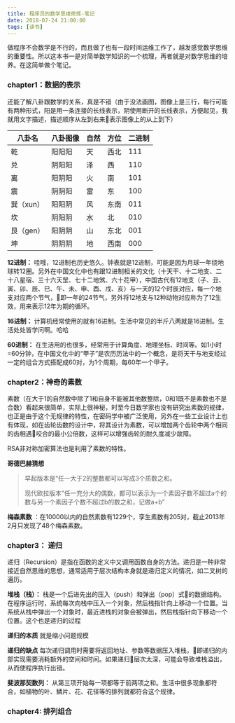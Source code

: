 ```yaml
---
title: 程序员的数学思维修炼-笔记
date: 2018-07-24 21:00:00
tags: [读书]
---
```


做程序不会数学是不行的，而且做了也有一段时间运维工作了，越发感觉数学思维的重要性。所以这本书一是对简单数学知识的一个梳理，再者就是对数学思维的培养。在这简单做个笔记。

### chapter1：数据的表示

还能了解八卦跟数学的关系，真是不错（由于没法画图，图像上是三行，每行可能有两种形式，阳是用一条连接的长线表示，阴使用断开的长线表示，方便起见，我就用文字描述，描述顺序从左到右来表示图像上的从上到下）

|八卦名|八卦图像|自然|方位|二进制|
|---|---|---|---|---|
|乾|阳阳阳|天|西北|111|
|兑|阴阳阳|泽|西|110|
|离|阳阴阳|火|南|101|
|震|阴阴阳|雷|东|100|
|巽（xun）|阳阳阴|风|东南|011|
|坎|阴阳阴|水|北|010|
|艮（gen）|阳阴阴|山|东北|001|
|坤|阴阴阴|地|西南|000|


**12进制：** 哇哦，12进制也历史悠久。钟表就是12进制，可能是因为月球一年绕地球转12圈。另外在中国文化中也有跟12进制相关的文化（十天干、十二地支、二十八星宿、三十六天罡、七十二地煞、六十花甲），中国古代有12地支（子、丑、寅、卯、辰、巳、午、未、申、酉、戌、亥）与一天的12个时辰对应，每一个地支对应两个节气，即一年的24节气，另外将12地支与12种动物对应称为了12生效，用来表示12年为期的循环。

**16进制：** 计算机经常使用的就有16进制。生活中常见的半斤八两就是16进制。生活处处皆学问啊。哈哈

**60进制：** 在生活用的也很多，经常用于计算角度、地理坐标、时间等。如1小时=60分钟，在中国文化中的“甲子”是农历历法中的一个概念，是将天干与地支经过一定的组合方式搭配成60对，为1个周期，每60年一个甲子。

### chapter2：神奇的素数

素数（在大于1的自然数中除了1和自身不能被其他数整除，0和1既不是素数也不是合数）看起来很简单，实际上很神秘，时至今日数学家也没有研究出素数的规律，也正是由于这个无规律的特性，在密码学中被广泛使用，另外在一些工业设计上也有体现，如在齿轮齿数的设计中，将其设计为素数，可以增加两个齿轮中两个相同的齿相遇咬合的最小公倍数，这样可以增强齿轮的耐久度减少故障。

RSA非对称加密算法也是利用了素数的特性。

**哥德巴赫猜想** 
>早起版本是“任一大于2的整数都可以写成3个质数之和。
>
>现代欧拉版本”任一充分大的偶数，都可以表示为一个素因子数不超过a个的数与另一个素因子个数不超过b的数之和，记做a+b”

**梅森素数** ：在10000以内的自然素数有1229个，孪生素数有205对，截止2013年2月只发现了48个梅森素数。

### chapter3： 递归

递归（Recursion）是指在函数的定义中又调用函数自身的方法。递归是一种非常接近自然思维的思想，通常适用于层次结构本身就是递归定义的情况，如二叉树的遍历。

**堆栈（栈）：** 栈是一个后进先出的压入（push）和弹出（pop）式的数据结构。在程序运行时，系统每次向栈中压入一个对象，然后栈指针向上移动一个位置。当系统从栈中弹出一个对象时，最近进栈的对象会被弹出，然后栈指针向下移动一个位置。这个也是递归的过程

**递归的本质** 就是缩小问题规模

**递归的缺点** 每次递归调用时需要将返回地址、参数等数据压入堆栈，即递归的内部实现需要消耗额外的空间和时间。如果递归层次太深，可能会导致堆栈溢出，从而使程序执行出错。

**斐波那契数列：** 从第三项开始每一项都等于前两项之和。生活中很多现象都符合，如植物的叶、鳞片、花、花径等的排列就都符合这个规律。

### chapter4: 排列组合

